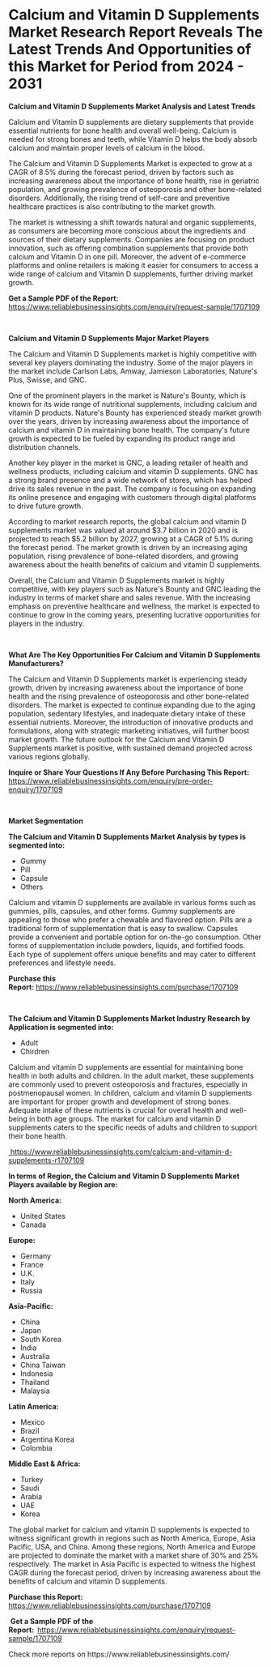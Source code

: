 <p><h1>Calcium and Vitamin D Supplements Market Research Report Reveals The Latest Trends And Opportunities of this Market for Period from 2024 - 2031</h1></p><p><strong>Calcium and Vitamin D Supplements Market Analysis and Latest Trends</strong></p>
<p><p>Calcium and Vitamin D supplements are dietary supplements that provide essential nutrients for bone health and overall well-being. Calcium is needed for strong bones and teeth, while Vitamin D helps the body absorb calcium and maintain proper levels of calcium in the blood.</p><p>The Calcium and Vitamin D Supplements Market is expected to grow at a CAGR of 8.5% during the forecast period, driven by factors such as increasing awareness about the importance of bone health, rise in geriatric population, and growing prevalence of osteoporosis and other bone-related disorders. Additionally, the rising trend of self-care and preventive healthcare practices is also contributing to the market growth.</p><p>The market is witnessing a shift towards natural and organic supplements, as consumers are becoming more conscious about the ingredients and sources of their dietary supplements. Companies are focusing on product innovation, such as offering combination supplements that provide both calcium and Vitamin D in one pill. Moreover, the advent of e-commerce platforms and online retailers is making it easier for consumers to access a wide range of calcium and Vitamin D supplements, further driving market growth.</p></p>
<p><strong>Get a Sample PDF of the Report:&nbsp;</strong> <a href="https://www.reliablebusinessinsights.com/enquiry/request-sample/1707109">https://www.reliablebusinessinsights.com/enquiry/request-sample/1707109</a></p>
<p>&nbsp;</p>
<p><strong>Calcium and Vitamin D Supplements Major Market Players</strong></p>
<p><p>The Calcium and Vitamin D Supplements market is highly competitive with several key players dominating the industry. Some of the major players in the market include Carlson Labs, Amway, Jamieson Laboratories, Nature's Plus, Swisse, and GNC.</p><p>One of the prominent players in the market is Nature's Bounty, which is known for its wide range of nutritional supplements, including calcium and vitamin D products. Nature's Bounty has experienced steady market growth over the years, driven by increasing awareness about the importance of calcium and vitamin D in maintaining bone health. The company's future growth is expected to be fueled by expanding its product range and distribution channels.</p><p>Another key player in the market is GNC, a leading retailer of health and wellness products, including calcium and vitamin D supplements. GNC has a strong brand presence and a wide network of stores, which has helped drive its sales revenue in the past. The company is focusing on expanding its online presence and engaging with customers through digital platforms to drive future growth.</p><p>According to market research reports, the global calcium and vitamin D supplements market was valued at around $3.7 billion in 2020 and is projected to reach $5.2 billion by 2027, growing at a CAGR of 5.1% during the forecast period. The market growth is driven by an increasing aging population, rising prevalence of bone-related disorders, and growing awareness about the health benefits of calcium and vitamin D supplements.</p><p>Overall, the Calcium and Vitamin D Supplements market is highly competitive, with key players such as Nature's Bounty and GNC leading the industry in terms of market share and sales revenue. With the increasing emphasis on preventive healthcare and wellness, the market is expected to continue to grow in the coming years, presenting lucrative opportunities for players in the industry.</p></p>
<p>&nbsp;</p>
<p><strong>What Are The Key Opportunities For Calcium and Vitamin D Supplements Manufacturers?</strong></p>
<p><p>The Calcium and Vitamin D Supplements market is experiencing steady growth, driven by increasing awareness about the importance of bone health and the rising prevalence of osteoporosis and other bone-related disorders. The market is expected to continue expanding due to the aging population, sedentary lifestyles, and inadequate dietary intake of these essential nutrients. Moreover, the introduction of innovative products and formulations, along with strategic marketing initiatives, will further boost market growth. The future outlook for the Calcium and Vitamin D Supplements market is positive, with sustained demand projected across various regions globally.</p></p>
<p><strong>Inquire or Share Your Questions If Any Before Purchasing This Report:</strong> <a href="https://www.reliablebusinessinsights.com/enquiry/pre-order-enquiry/1707109">https://www.reliablebusinessinsights.com/enquiry/pre-order-enquiry/1707109</a></p>
<p>&nbsp;</p>
<p><strong>Market Segmentation</strong></p>
<p><strong>The Calcium and Vitamin D Supplements Market Analysis by types is segmented into:</strong></p>
<p><ul><li>Gummy</li><li>Pill</li><li>Capsule</li><li>Others</li></ul></p>
<p><p>Calcium and vitamin D supplements are available in various forms such as gummies, pills, capsules, and other forms. Gummy supplements are appealing to those who prefer a chewable and flavored option. Pills are a traditional form of supplementation that is easy to swallow. Capsules provide a convenient and portable option for on-the-go consumption. Other forms of supplementation include powders, liquids, and fortified foods. Each type of supplement offers unique benefits and may cater to different preferences and lifestyle needs.</p></p>
<p><strong>Purchase this Report:&nbsp;</strong><a href="https://www.reliablebusinessinsights.com/purchase/1707109">https://www.reliablebusinessinsights.com/purchase/1707109</a></p>
<p>&nbsp;</p>
<p><strong>The Calcium and Vitamin D Supplements Market Industry Research by Application is segmented into:</strong></p>
<p><ul><li>Adult</li><li>Chirdren</li></ul></p>
<p><p>Calcium and vitamin D supplements are essential for maintaining bone health in both adults and children. In the adult market, these supplements are commonly used to prevent osteoporosis and fractures, especially in postmenopausal women. In children, calcium and vitamin D supplements are important for proper growth and development of strong bones. Adequate intake of these nutrients is crucial for overall health and well-being in both age groups. The market for calcium and vitamin D supplements caters to the specific needs of adults and children to support their bone health.</p></p>
<p><a href="https://www.reliablebusinessinsights.com/calcium-and-vitamin-d-supplements-r1707109">&nbsp;https://www.reliablebusinessinsights.com/calcium-and-vitamin-d-supplements-r1707109</a></p>
<p><strong>In terms of Region, the Calcium and Vitamin D Supplements Market Players available by Region are:</strong></p>
<p>
    <p> <strong> North America: </strong>
        <ul>
            <li>United States</li>
            <li>Canada</li>
        </ul>
        </p> 
    <p> <strong> Europe: </strong>
        <ul>
            <li>Germany</li>
            <li>France</li>
            <li>U.K.</li>
            <li>Italy</li>
            <li>Russia</li>
        </ul>
        </p> 
    <p> <strong> Asia-Pacific: </strong>
        <ul>
            <li>China</li>
            <li>Japan</li>
            <li>South Korea</li>
            <li>India</li>
            <li>Australia</li>
            <li>China Taiwan</li>
            <li>Indonesia</li>
            <li>Thailand</li>
            <li>Malaysia</li>
        </ul>
        </p> 
    <p> <strong> Latin America: </strong>
        <ul>
            <li>Mexico</li>
            <li>Brazil</li>
            <li>Argentina Korea</li>
            <li>Colombia</li>
        </ul>
        </p> 
    <p> <strong> Middle East & Africa: </strong>
        <ul>
            <li>Turkey</li>
            <li>Saudi</li>
            <li>Arabia</li>
            <li>UAE</li>
            <li>Korea</li>
        </ul>
    </p>
    </p>
<p><p>The global market for calcium and vitamin D supplements is expected to witness significant growth in regions such as North America, Europe, Asia Pacific, USA, and China. Among these regions, North America and Europe are projected to dominate the market with a market share of 30% and 25% respectively. The market in Asia Pacific is expected to witness the highest CAGR during the forecast period, driven by increasing awareness about the benefits of calcium and vitamin D supplements.</p></p>
<p><strong>Purchase this Report: </strong><a href="https://www.reliablebusinessinsights.com/purchase/1707109">https://www.reliablebusinessinsights.com/purchase/1707109</a></p>
<p>&nbsp;<strong>Get a Sample PDF of the Report:&nbsp;&nbsp;</strong><a href="https://www.reliablebusinessinsights.com/enquiry/request-sample/1707109">https://www.reliablebusinessinsights.com/enquiry/request-sample/1707109</a></p>
<p><strong></strong></p>
<p>Check more reports on https://www.reliablebusinessinsights.com/</p>